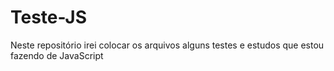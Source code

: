 # Teste-JS
Neste repositório irei colocar os arquivos alguns testes e estudos que estou fazendo de JavaScript
